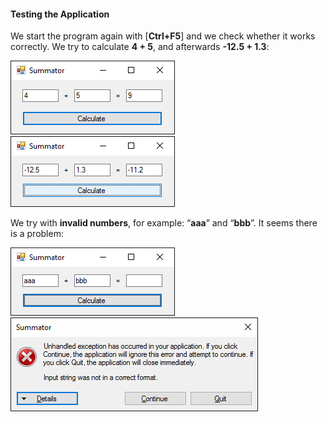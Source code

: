 #### Testing the Application

We start the program again with [**Ctrl+F5**] and we check whether it works correctly. We try to calculate **4 + 5**, and afterwards **-12.5 + 1.3**:

![](/assets/chapter-1-images/07.Numbers-sum-10.png) ![](/assets/chapter-1-images/07.Numbers-sum-11.png)

We try with **invalid numbers**, for example: “**aaa**” and “**bbb**”. It seems there is a problem: 

![](/assets/chapter-1-images/07.Numbers-sum-12.png) ![](/assets/chapter-1-images/07.Numbers-sum-13.png)
